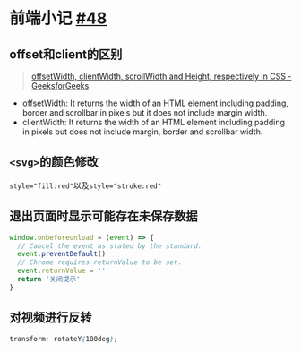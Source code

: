 # 前端小记 [#48](https://github.com/vhxubo/blog/issues/48)

## offset和client的区别
> [offsetWidth, clientWidth, scrollWidth and Height, respectively in CSS - GeeksforGeeks](https://www.geeksforgeeks.org/offsetwidth-clientwidth-scrollwidth-and-height-respectively-in-css/)

- offsetWidth: It returns the width of an HTML element including padding, border and scrollbar in pixels but it does not include margin width. 
- clientWidth: It returns the width of an HTML element including padding in pixels but does not include margin, border and scrollbar width.


## `<svg>`的颜色修改

`style="fill:red"`以及`style="stroke:red"`

## 退出页面时显示可能存在未保存数据

```js
window.onbeforeunload = (event) => {
  // Cancel the event as stated by the standard.
  event.preventDefault()
  // Chrome requires returnValue to be set.
  event.returnValue = ''
  return '关闭提示'      
}
```

## 对视频进行反转

```css
transform: rotateY(180deg);
```